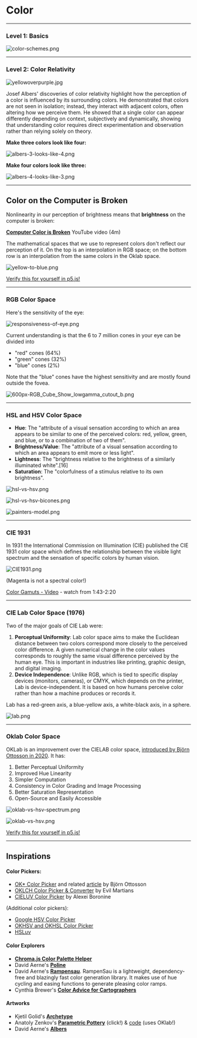 # Color

---

### Level 1: Basics

![color-schemes.png](color-schemes.png)

---

### Level 2: Color Relativity 

![yellowoverpurple.jpg](yellowoverpurple.jpg)

Josef Albers' discoveries of color relativity highlight how the perception of a color is influenced by its surrounding colors. He demonstrated that colors are not seen in isolation; instead, they interact with adjacent colors, often altering how we perceive them. He showed that a single color can appear differently depending on context, subjectively and dynamically, showing that understanding color requires direct experimentation and observation rather than relying solely on theory.


**Make three colors look like four:**

![albers-3-looks-like-4.png](albers-3-looks-like-4.png)

**Make four colors look like three:**
![albers-4-looks-like-3.png](albers-4-looks-like-3.png)

---


## Color on the Computer is Broken

Nonlinearity in our perception of brightness means that **brightness** on the computer is broken:

[**Computer Color is Broken**](https://www.youtube.com/watch?v=LKnqECcg6Gw) YouTube video (4m)

The mathematical spaces that we use to represent colors don't reflect our perception of it. On the top is an interpolation in RGB space; on the bottom row is an interpolation from the same colors in the Oklab space.

![yellow-to-blue.png](yellow-to-blue.png)

[Verify this for yourself in p5.js!](https://editor.p5js.org/golan/sketches/H82KcF8eB)


---

### RGB Color Space

Here's the sensitivity of the eye: 

![responsiveness-of-eye.png](responsiveness-of-eye.png)

Current understanding is that the 6 to 7 million cones in your eye can be divided into

* "red" cones (64%)
* "green" cones (32%)
* "blue" cones (2%)

Note that the "blue" cones have the highest sensitivity and are mostly found outside the fovea. 

![600px-RGB_Cube_Show_lowgamma_cutout_b.png](600px-RGB_Cube_Show_lowgamma_cutout_b.png)

---

### HSL and HSV Color Space

* **Hue**: The "attribute of a visual sensation according to which an area appears to be similar to one of the perceived colors: red, yellow, green, and blue, or to a combination of two of them".
* **Brightness/Value**: The "attribute of a visual sensation according to which an area appears to emit more or less light".
* **Lightness**: The "brightness relative to the brightness of a similarly illuminated white".[16]
* **Saturation**: The "colorfulness of a stimulus relative to its own brightness".


![hsl-vs-hsv.png](hsl-vs-hsv.png)

![hsl-vs-hsv-bicones.png](hsl-vs-hsv-bicones.png)

![painters-model.png](painters-model.png)


---

### CIE 1931

In 1931 the International Commission on Illumination (CIE) published the CIE 1931 color space which defines the relationship between the visible light spectrum and the sensation of specific colors by human vision.

![CIE1931.png](CIE1931.png)

(Magenta is not a spectral color!)

[Color Gamuts - Video](https://www.youtube.com/watch?v=Ciqa3JYnpLI&t=103s) - watch from 1:43-2:20

---

### CIE Lab Color Space (1976)

Two of the major goals of CIE Lab were:

1. **Perceptual Uniformity**: Lab color space aims to make the Euclidean distance between two colors correspond more closely to the perceived color difference. A given numerical change in the color values corresponds to roughly the same visual difference perceived by the human eye.
This is important in industries like printing, graphic design, and digital imaging.
2. **Device Independence**: Unlike RGB, which is tied to specific display devices (monitors, cameras), or CMYK, which depends on the printer, Lab is device-independent. It is based on how humans perceive color rather than how a machine produces or records it. 

Lab has a red-green axis, a blue-yellow axis, a white-black axis, in a sphere. 

![lab.png](lab.png)

---

### Oklab Color Space

OKLab is an improvement over the CIELAB color space, [introduced by Björn Ottosson in 2020](https://bottosson.github.io/posts/oklab/). It has:

1. Better Perceptual Uniformity
2. Improved Hue Linearity
3. Simpler Computation
4. Consistency in Color Grading and Image Processing
5. Better Saturation Representation
6. Open-Source and Easily Accessible

![oklab-vs-hsv-spectrum.png](oklab-vs-hsv-spectrum.png)

![oklab-vs-hsv.png](oklab-vs-hsv.png)

[Verify this for yourself in p5.js!](https://editor.p5js.org/golan/sketches/y48rXgXZv)


---

## Inspirations

#### Color Pickers: 

* [OK* Color Picker](https://bottosson.github.io/misc/colorpicker/) and related [article](https://bottosson.github.io/posts/colorpicker/) by Björn Ottosson
* [OKLCH Color Picker & Converter](https://oklch.com/#77.33,0.141,123.88,100) by Evil Martians
* [CIELUV Color Picker](https://www.hsluv.org/) by  Alexei Boronine

(Additional color pickers):

* [Google HSV Color Picker](https://g.co/kgs/xoe6Sv)
* [OKHSV and OKHSL Color Picker](https://ok-color-picker.netlify.app/)
* [HSLuv](https://www.hsluv.org/)

#### Color Explorers

* [**Chroma.js Color Palette Helper**](https://gka.github.io/palettes/#/9|s|00429d,96ffea,ffffe0|ffffe0,ff005e,93003a|1|1)
* David Aerne's [**Poline**](https://meodai.github.io/poline/)
* David Aerne's [**Rampensau**](https://meodai.github.io/rampensau/). RampenSau is a lightweight, dependency-free and blazingly fast color generation library. It makes use of hue cycling and easing functions to generate pleasing color ramps.
* Cynthia Brewer's [**Color Advice for Cartographers**](https://colorbrewer2.org/#type=sequential&scheme=BuPu&n=3)

#### Artworks

* Kjetil Golid's [**Archetype**](https://www.artblocks.io/curated/collections/archetype-by-kjetil-golid?tab=Artworks)
* Anatoly Zenkov's [**Parametric Pottery**](https://anatolyzenkov.com/parametric-pottery/preview/22) (click!) & [code](https://anatolyzenkov.com/preview/parametric-pottery/js/colors.js) (uses OKlab!)
* David Aerne's [**Albers**](https://albers.elastiq.ch/)

